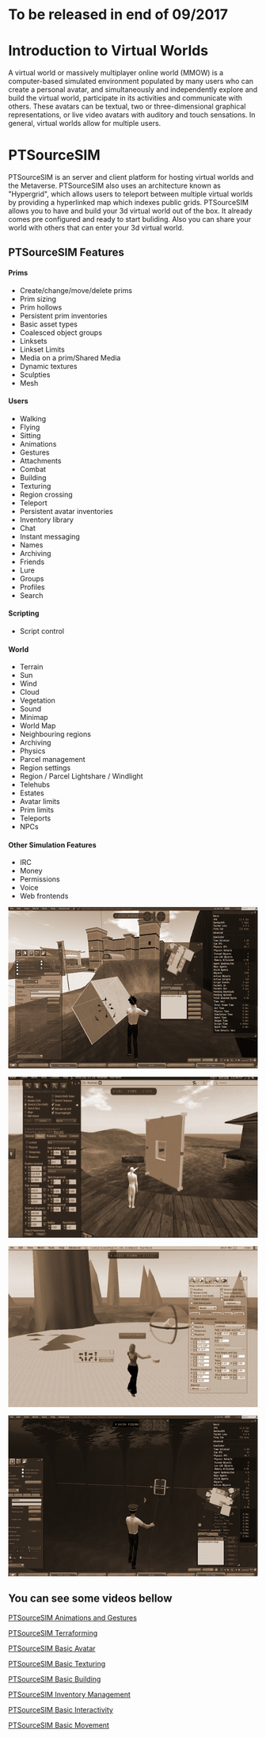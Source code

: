 # To be released in end of 09/2017

# Introduction to Virtual Worlds

A virtual world or massively multiplayer online world (MMOW) is a computer-based simulated environment populated by many users who can create a personal avatar, and simultaneously and independently explore and build the virtual world, participate in its activities and communicate with others. These avatars can be textual, two or three-dimensional graphical representations, or live video avatars with auditory and touch sensations. In general, virtual worlds allow for multiple users.

# PTSourceSIM

PTSourceSIM is an server and client platform for hosting virtual worlds and the Metaverse. PTSourceSIM also uses an architecture known as "Hypergrid", which allows users to teleport between multiple virtual worlds by providing a hyperlinked map which indexes public grids.  PTSourceSIM allows you to have and build your 3d virtual world out of the box. It already comes pre configured and ready to start buliding. Also you can share your world with others that can enter your 3d virtual world.

## PTSourceSIM Features 

#### Prims
* Create/change/move/delete prims
* Prim sizing
* Prim hollows
* Persistent prim inventories
* Basic asset types
* Coalesced object groups
* Linksets
* Linkset Limits
* Media on a prim/Shared Media
* Dynamic textures
* Sculpties
* Mesh
#### Users
* Walking
* Flying
* Sitting
* Animations
* Gestures
* Attachments
* Combat
* Building
* Texturing
* Region crossing
* Teleport
* Persistent avatar inventories
* Inventory library
* Chat
* Instant messaging
* Names
* Archiving
* Friends
* Lure
* Groups
* Profiles
* Search
#### Scripting
* Script control
#### World
* Terrain
* Sun
* Wind
* Cloud
* Vegetation
* Sound
* Minimap
* World Map
* Neighbouring regions
* Archiving
* Physics
* Parcel management
* Region settings
* Region / Parcel Lightshare / Windlight
* Telehubs
* Estates
* Avatar limits
* Prim limits
* Teleports
* NPCs
#### Other Simulation Features
* IRC
* Money
* Permissions
* Voice
* Web frontends


![PTSourceSIM](/images/01.jpg)

![PTSourceSIM](/images/02.jpg)

![PTSourceSIM](/images/03.jpg)

![PTSourceSIM](/images/04.jpg)

## You can see some videos bellow
[PTSourceSIM Animations and Gestures](https://www.youtube.com/watch?v=SYxHv3qmykg "PTSourceSIM Animations and Gestures")

[PTSourceSIM Terraforming](https://www.youtube.com/watch?v=QU7y3a4Nm9A "PTSourceSIM Terraforming")

[PTSourceSIM Basic Avatar](https://www.youtube.com/watch?v=XhgHfk_z9I4 "PTSourceSIM Basic Avatar")

[PTSourceSIM Basic Texturing](https://www.youtube.com/watch?v=w6A9j5mEyvQ "PTSourceSIM Basic Texturing")

[PTSourceSIM Basic Building](https://www.youtube.com/watch?v=HqlzWwjaUs4 "PTSourceSIM Basic Building")

[PTSourceSIM Inventory Management](https://www.youtube.com/watch?v=aQxjrK6moYY "PTSourceSIM Inventory Management")

[PTSourceSIM Basic Interactivity](https://www.youtube.com/watch?v=axD69LvG_L8 "PTSourceSIM Basic Interactivity")

[PTSourceSIM Basic Movement](https://www.youtube.com/watch?v=tIi_vzlhz74 "PTSourceSIM Basic Movement")
